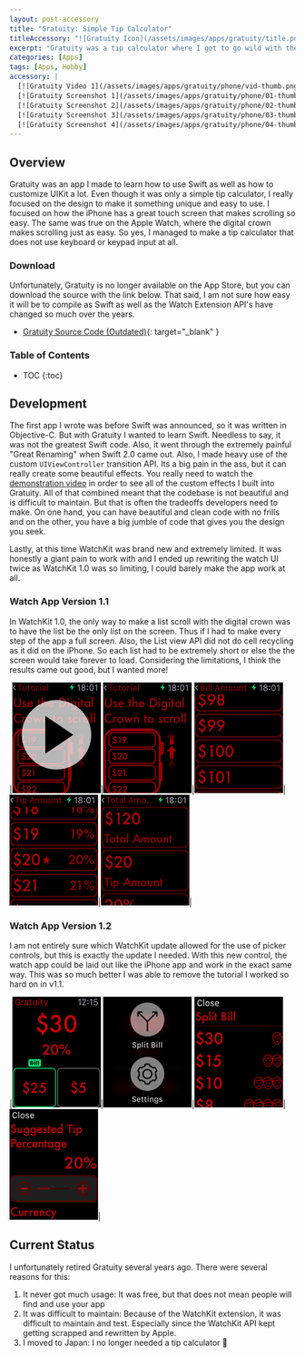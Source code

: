 ```yaml
---
layout: post-accessory
title: "Gratuity: Simple Tip Calculator"
titleAccessory: "![Gratuity Icon](/assets/images/apps/gratuity/title.png){: .page-title .reflect .below-xl .round-none }"
excerpt: "Gratuity was a tip calculator where I got to go wild with the design and make something totally unique"
categories: [Apps]
tags: [Apps, Hobby]
accessory: |
  [![Gratuity Video 1](/assets/images/apps/gratuity/phone/vid-thumb.png)](/assets/images/apps/gratuity/phone/vid-full.mp4)
  [![Gratuity Screenshot 1](/assets/images/apps/gratuity/phone/01-thumb.png)](/assets/images/apps/gratuity/phone/01-full.png)
  [![Gratuity Screenshot 2](/assets/images/apps/gratuity/phone/02-thumb.png)](/assets/images/apps/gratuity/phone/02-full.png)
  [![Gratuity Screenshot 3](/assets/images/apps/gratuity/phone/03-thumb.png)](/assets/images/apps/gratuity/phone/03-full.png)
  [![Gratuity Screenshot 4](/assets/images/apps/gratuity/phone/04-thumb.png)](/assets/images/apps/gratuity/phone/04-full.png)
---
```


## Overview

Gratuity was an app I made to learn how to use Swift as well as how to customize
UIKit a lot. Even though it was only a simple tip calculator, I really focused
on the design to make it something unique and easy to use. I focused on how the
iPhone has a great touch screen that makes scrolling so easy. The same was true
on the Apple Watch, where the digital crown makes scrolling just as easy. So
yes, I managed to make a tip calculator that does not use keyboard or keypad
input at all.

### Download

Unfortunately, Gratuity is no longer available on the App Store, but you can
download the source with the link below. That said, I am not sure how easy it
will be to compile as Swift as well as the Watch Extension API's have changed
so much over the years.

- [<i class="fa-brands fa-bitbucket"></i>Gratuity Source Code \(Outdated\)](https://bitbucket.org/saturdayapps/gratuity/){: target="_blank" }

### Table of Contents

* TOC
{:toc}

## Development

The first app I wrote was before Swift was announced, so it was written in
Objective-C. But with Gratuity I wanted to learn Swift. Needless to say, it was
not the greatest Swift code. Also, it went through the extremely painful "Great
Renaming" when Swift 2.0 came out. Also, I made heavy use of the custom
`UIViewController` transition API. Its a big pain in the ass, but it can really
create some beautiful effects. You really need to watch the 
[demonstration video](/assets/images/apps/gratuity/phone/vid-full.mp4)
in order to see all of the custom effects I built into Gratuity. All of that
combined meant that the codebase is not beautiful and is difficult to maintain.
But that is often the tradeoffs developers need to make. On one hand, you can
have beautiful and clean code with no frills and on the other, you have a big
jumble of code that gives you the design you seek.

Lastly, at this time WatchKit was brand new and extremely limited. It was
honestly a giant pain to work with and I ended up rewriting the watch UI twice
as WatchKit 1.0 was so limiting, I could barely make the app work at all.

### Watch App Version 1.1

In WatchKit 1.0, the only way to make a list scroll with the digital crown was
to have the list be the only list on the screen. Thus if I had to make every
step of the app a full screen. Also, the List view API did not do cell recycling
as it did on the iPhone. So each list had to be extremely short or else the the
screen would take forever to load. Considering the limitations, I think the
results came out good, but I wanted more!

|[![Watch v1.1 Video 1](/assets/images/apps/gratuity/watch/v1.1-vid-thumb.png)](/assets/images/apps/gratuity/watch/v1.1-vid-full.mp4)|[![Watch v1.1 Screenshot 1](/assets/images/apps/gratuity/watch/v1.1-01-thumb.png)](/assets/images/apps/gratuity/watch/v1.1-01-full.png)|[![Watch v1.1 Screenshot 2](/assets/images/apps/gratuity/watch/v1.1-02-thumb.png)](/assets/images/apps/gratuity/watch/v1.1-02-full.png)|[![Watch v1.1 Screenshot 3](/assets/images/apps/gratuity/watch/v1.1-03-thumb.png)](/assets/images/apps/gratuity/watch/v1.1-03-full.png)|[![Watch v1.1 Screenshot 4](/assets/images/apps/gratuity/watch/v1.1-04-thumb.png)](/assets/images/apps/gratuity/watch/v1.1-04-full.png)|
    
### Watch App Version 1.2

I am not entirely sure which WatchKit update allowed for the use of picker
controls, but this is exactly the update I needed. With this new control,
the watch app could be laid out like the iPhone app and work in the exact same
way. This was so much better I was able to remove the tutorial I worked so hard
on in v1.1.

|[![Watch v1.2 Screenshot 1](/assets/images/apps/gratuity/watch/v1.2-01-thumb.png)](/assets/images/apps/gratuity/watch/v1.2-01-full.png)|[![Watch v1.2 Screenshot 2](/assets/images/apps/gratuity/watch/v1.2-02-thumb.png)](/assets/images/apps/gratuity/watch/v1.2-02-full.png)|[![Watch v1.2 Screenshot 3](/assets/images/apps/gratuity/watch/v1.2-03-thumb.png)](/assets/images/apps/gratuity/watch/v1.2-03-full.png)|[![Watch v1.2 Screenshot 4](/assets/images/apps/gratuity/watch/v1.2-04-thumb.png)](/assets/images/apps/gratuity/watch/v1.2-04-full.png)|

## Current Status

I unfortunately retired Gratuity several years ago. There were several reasons
for this:

1. It never got much usage: It was free, but that does not mean people will find
  and use your app
1. It was difficult to maintain: Because of the WatchKit extension, it was
  difficult to maintain and test. Especially since the WatchKit API kept getting
scrapped and rewritten by Apple.
1. I moved to Japan: I no longer needed a tip calculator 🤣
